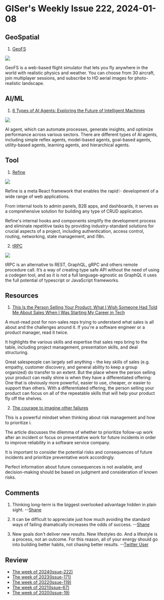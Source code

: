 # GISer's Weekly Issue 222, 2024-01-08

## GeoSpatial

1. [GeoFS](https://www.geo-fs.com/geofs.php)

![](https://imgs.zhubai.love/8934360326fa4cc4a780c59442e4757d_2192261542853668864.png)

GeoFS is a web-based flight simulator that lets you fly anywhere in the world with realistic physics and weather. You can choose from 30 aircraft, join multiplayer sessions, and subscribe to HD aerial images for photo-realistic landscape.

## AI/ML

1. [6 Types of AI Agents: Exploring the Future of Intelligent Machines](https://www.simform.com/blog/types-of-ai-agents/)

![](https://www.simform.com/wp-content/uploads/2023/07/Learning-Agent.png)

AI agent, which can automate processes, generate insights, and optimize performance across various sectors. There are different types of AI agents, including simple reflex agents, model-based agents, goal-based agents, utility-based agents, learning agents, and hierarchical agents.

## Tool

1. [Refine](https://github.com/refinedev/refine)

![](https://camo.githubusercontent.com/ea73364f3029a62f991b58aa6872945b13c7560adcff6692f99eba84c8e867c0/68747470733a2f2f726566696e652e616d73332e63646e2e6469676974616c6f6365616e7370616365732e636f6d2f776562736974652f7374617469632f696d672f6e65772d6469616772616d2e6a7067)

Refine is a meta React framework that enables the rapid✨ development of a wide range of web applications.

From internal tools to admin panels, B2B apps, and dashboards, it serves as a comprehensive solution for building any type of CRUD application.

Refine's internal hooks and components simplify the development process and eliminate repetitive tasks by providing industry-standard solutions for crucial aspects of a project, including authentication, access control, routing, networking, state management, and i18n.

2. [tRPC](https://trpc.io/)

![](https://camo.githubusercontent.com/71e5b599406ae18a7f4b8fe8675be31376eb188971950f0c8afb907343fd4633/68747470733a2f2f6173736574732e747270632e696f2f7777772f7631302f7631302d6461726b2d6c616e6473636170652e676966)

tRPC is an alternative to REST, GraphQL, gRPC and others remote procedure call. It’s a way of creating type safe API without the need of using a codegen tool, and as it is not a full language-agnostic as GraphQL it uses the full potential of typescript or JavaScript frameworks.

## Resources

1. [This Is the Person Selling Your Product: What I Wish Someone Had Told Me About Sales When I Was Starting My Career in Tech](https://blog.staysaasy.com/p/this-is-the-person-selling-your-product)

A must-read post for non-sales reps trying to understand what sales is all about and the challenges around it. If you're a software engineer or a product manager, read it twice.

It highlights the various skills and expertise that sales reps bring to the table, including project management, presentation skills, and deal structuring.

Great salespeople can largely sell anything – the key skills of sales (e.g. empathy, customer discovery, and general ability to keep a group organized) do transfer to an extent. But the place where the person selling your product can really shine is when they have a differentiated offering: One that is obviously more powerful, easier to use, cheaper, or easier to support than others. With a differentiated offering, the person selling your product can focus on all of the repeatable skills that will help your product fly off the shelves.

2. [The courage to imagine other failures](https://surfingcomplexity.blog/2023/12/22/the-courage-to-imagine-other-failures/)

This is a powerful mindset when thinking about risk management and how to prioritize i.

The article discusses the dilemma of whether to prioritize follow-up work after an incident or focus on preventative work for future incidents in order to improve reliability in a software service company.

It is important to consider the potential risks and consequences of future incidents and prioritize preventative work accordingly.

Perfect information about future consequences is not available, and decision-making should be based on judgment and consideration of known risks.

## Comments

1. Thinking long-term is the biggest overlooked advantage hidden in plain sight.
   --[Shane](https://fs.blog/brain-food/january-7-2024/)

2. It can be difficult to appreciate just how much avoiding the standard ways of failing dramatically increases the odds of success.
   --[Shane](https://fs.blog/brain-food/january-7-2024/)

3. New goals don't deliver new results. New lifestyles do. And a lifestyle is a process, not an outcome. For this reason, all of your energy should go into building better habits, not chasing better results.
   --[Twitter User](https://twitter.com/JamesClear/status/1742971849015738434)

## Review

- [The week of 2024(Issue-222)](../2024/issue-22.md)
- [The week of 2023(Issue-171)](../2023/issue-171.md)
- [The week of 2022(Issue-119)](../2022/issue-119.md)
- [The week of 2021(Issue-67)](../2021/issue-67.md)
- [The week of 2020(Issue-19)](../2020/issue-19.md)
